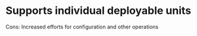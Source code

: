 # Supports individual deployable units

Cons: Increased efforts for configuration and other operations